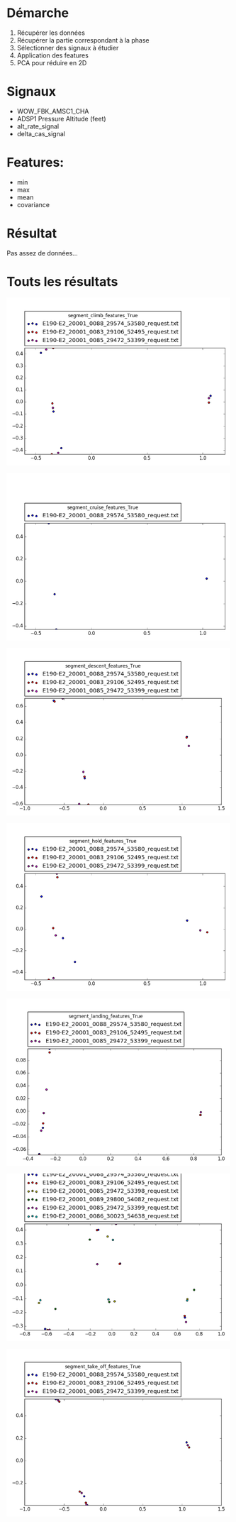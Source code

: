 # Démarche

1. Récupérer les données
2. Récupérer la partie correspondant à la phase
3. Sélectionner des signaux à étudier
4. Application des features
5. PCA pour réduire en 2D
# Signaux

* WOW_FBK_AMSC1_CHA
* ADSP1 Pressure Altitude (feet)
* alt_rate_signal
* delta_cas_signal

# Features:

* min
* max
* mean
* covariance

# Résultat

Pas assez de données...

# Touts les résultats

![image](segment_climb_features_True.png)

![image](segment_cruise_features_True.png)

![image](segment_descent_features_True.png)

![image](segment_hold_features_True.png)

![image](segment_landing_features_True.png)

![image](segment_otg_features_True.png)

![image](segment_take_off_features_True.png)
